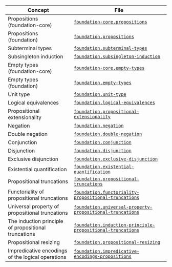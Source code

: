 | Concept                                              | File                                                                                                                      |
| ---------------------------------------------------- | ------------------------------------------------------------------------------------------------------------------------- |
| Propositions (foundation-core)                       | [`foundation-core.propositions`](foundation-core.propositions.md)                                                         |
| Propositions (foundation)                            | [`foundation.propositions`](foundation.propositions.md)                                                                   |
| Subterminal types                                    | [`foundation.subterminal-types`](foundation.subterminal-types.md)                                                         |
| Subsingleton induction                               | [`foundation.subsingleton-induction`](foundation.subsingleton-induction.md)                                               |
| Empty types (foundation-core)                        | [`foundation-core.empty-types`](foundation-core.empty-types.md)                                                           |
| Empty types (foundation)                             | [`foundation.empty-types`](foundation.empty-types.md)                                                                     |
| Unit type                                            | [`foundation.unit-type`](foundation.unit-type.md)                                                                         |
| Logical equivalences                                 | [`foundation.logical-equivalences`](foundation.logical-equivalences.md)                                                   |
| Propositional extensionality                         | [`foundation.propositional-extensionality`](foundation.propositional-extensionality.md)                                   |
| Negation                                             | [`foundation.negation`](foundation.negation.md)                                                                           |
| Double negation                                      | [`foundation.double-negation`](foundation.double-negation.md)                                                             |
| Conjunction                                          | [`foundation.conjunction`](foundation.conjunction.md)                                                                     |
| Disjunction                                          | [`foundation.disjunction`](foundation.disjunction.md)                                                                     |
| Exclusive disjunction                                | [`foundation.exclusive-disjunction`](foundation.exclusive-disjunction.md)                                                 |
| Existential quantification                           | [`foundation.existential-quantification`](foundation.existential-quantification.md)                                       |
| Propositional truncations                            | [`foundation.propositional-truncations`](foundation.propositional-truncations.md)                                         |
| Functoriality of propositional truncations           | [`foundation.functoriality-propositional-truncations`](foundation.universal-property-propositional-truncations.md)        |
| Universal property of propositional truncations      | [`foundation.universal-property-propositional-truncations`](foundation.universal-property-propositional-truncations.md)   |
| The induction principle of propositional truncations | [`foundation.induction-principle-propositional-truncations`](foundation.induction-principle-propositional-truncations.md) |
| Propositional resizing                               | [`foundation.propositional-resizing`](foundation.propositional-resizing.md)                                               |
| Impredicative encodings of the logical operations    | [`foundation.impredicative-encodings-propositions`](foundation.impredicative-encodings-propositions.md)                   |
